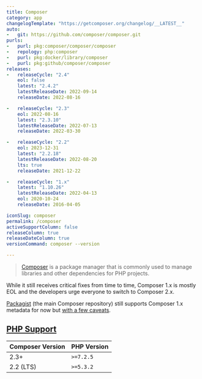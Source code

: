 ```yaml
---
title: Composer
category: app
changelogTemplate: "https://getcomposer.org/changelog/__LATEST__"
auto:
-   git: https://github.com/composer/composer.git
purls:
-   purl: pkg:composer/composer/composer
-   repology: php:composer
-   purl: pkg:docker/library/composer
-   purl: pkg:github/composer/composer
releases:
-   releaseCycle: "2.4"
    eol: false
    latest: "2.4.2"
    latestReleaseDate: 2022-09-14
    releaseDate: 2022-08-16

-   releaseCycle: "2.3"
    eol: 2022-08-16
    latest: "2.3.10"
    latestReleaseDate: 2022-07-13
    releaseDate: 2022-03-30

-   releaseCycle: "2.2"
    eol: 2023-12-31
    latest: "2.2.18"
    latestReleaseDate: 2022-08-20
    lts: true
    releaseDate: 2021-12-22

-   releaseCycle: "1.x"
    latest: "1.10.26"
    latestReleaseDate: 2022-04-13
    eol: 2020-10-24
    releaseDate: 2016-04-05

iconSlug: composer
permalink: /composer
activeSupportColumn: false
releaseColumn: true
releaseDateColumn: true
versionCommand: composer --version

---
```


> [Composer](https://getcomposer.org/) is a package manager that is commonly used to manage libraries and other dependencies for PHP projects.

While it still receives critical fixes from time to time, Composer 1.x is mostly EOL and the developers urge everyone to switch to Composer 2.x.

[Packagist](https://packagist.org/) (the main Composer repository) still supports Composer 1.x metadata for now but [with a few caveats](https://blog.packagist.com/deprecating-composer-1-support/).

## [PHP Support](https://blog.packagist.com/composer-2-2/)

Composer Version|PHP Version
----------------|-----------
2.3+            | `>=7.2.5`
2.2 (LTS)       | `>=5.3.2`
